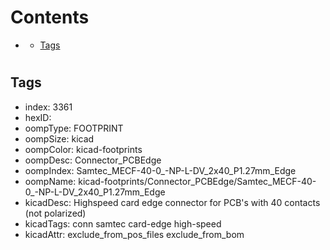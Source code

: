 



Contents
========

* [](#)
	* [Tags](#tags)

# 

## Tags

- index: 3361
- hexID: 
- oompType: FOOTPRINT
- oompSize: kicad
- oompColor: kicad-footprints
- oompDesc: Connector_PCBEdge
- oompIndex: Samtec_MECF-40-0_-NP-L-DV_2x40_P1.27mm_Edge
- oompName: kicad-footprints/Connector_PCBEdge/Samtec_MECF-40-0_-NP-L-DV_2x40_P1.27mm_Edge
- kicadDesc: Highspeed card edge connector for PCB's with 40 contacts (not polarized)
- kicadTags: conn samtec card-edge high-speed
- kicadAttr: exclude_from_pos_files exclude_from_bom
